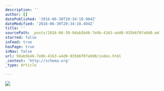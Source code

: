 ```yaml
---
description: ''
author: []
datePublished: '2016-06-30T20:34:18.904Z'
dateModified: '2016-06-30T20:34:18.404Z'
title: ''
sourcePath: _posts/2016-06-30-9dab5b46-7e8b-4163-a4d0-935b6f0fa9d0.md
starred: false
inFeed: true
hasPage: true
inNav: false
url: 9dab5b46-7e8b-4163-a4d0-935b6f0fa9d0/index.html
_context: 'http://schema.org'
_type: Article

---
```

![](https://the-grid-user-content.s3-us-west-2.amazonaws.com/9e7b5793-d831-4a0c-b884-be3a20abd59b.png)